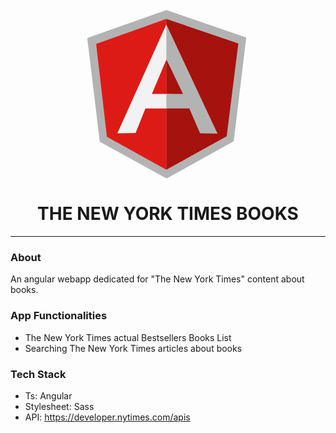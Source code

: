 <div style="text-align: center; margin-top: 5%">
  <svg width="260" height="270" viewBox="0 0 256 270" xmlns="http://www.w3.org/2000/svg" preserveAspectRatio="xMinYMin meet">
    <path d="M127.606.341L.849 44.95 20.88 211.022l106.86 58.732 107.412-59.528L255.175 44.16 127.606.341z" fill="#B3B3B3"/>
    <path d="M242.532 53.758L127.31 14.466v241.256l96.561-53.441 18.66-148.523z" fill="#A6120D"/>
    <path d="M15.073 54.466l17.165 148.525 95.07 52.731V14.462L15.074 54.465z" fill="#DD1B16"/>
    <path d="M159.027 142.898L127.31 157.73H93.881l-15.714 39.305-29.228.54L127.31 23.227l31.717 119.672zm-3.066-7.467l-28.44-56.303-23.329 55.334h23.117l28.652.97z" fill="#F2F2F2"/>
    <path d="M127.309 23.226l.21 55.902 26.47 55.377h-26.62l-.06 23.189 36.81.035 17.204 39.852 27.967.518-81.981-174.873z" fill="#B3B3B3"/>
  </svg>
  <h1>THE NEW YORK TIMES BOOKS</h1> 
  <hr>
</div>

### About
An angular webapp dedicated for "The New York Times" content about books.

### App Functionalities
- The New York Times actual Bestsellers Books List
- Searching The New York Times articles about books

### Tech Stack
- Ts: Angular
- Stylesheet: Sass
- API: https://developer.nytimes.com/apis
